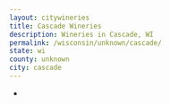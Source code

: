 ```yaml
---
layout: citywineries
title: Cascade Wineries
description: Wineries in Cascade, WI
permalink: /wisconsin/unknown/cascade/
state: wi
county: unknown
city: cascade
---
```

-
